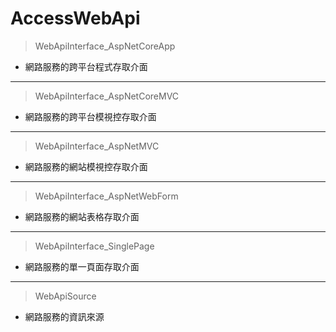 # AccessWebApi

> WebApiInterface_AspNetCoreApp
* 網路服務的跨平台程式存取介面
---
> WebApiInterface_AspNetCoreMVC
* 網路服務的跨平台模視控存取介面
---
> WebApiInterface_AspNetMVC
* 網路服務的網站模視控存取介面
---
> WebApiInterface_AspNetWebForm
* 網路服務的網站表格存取介面
---
> WebApiInterface_SinglePage
* 網路服務的單一頁面存取介面
---
> WebApiSource
* 網路服務的資訊來源
